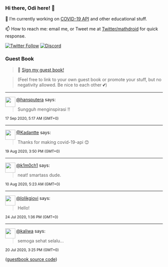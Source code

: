 ### Hi there, Odi here! 👋

🔭 I’m currently working on [COVID-19 API](https://github.com/covid-19-api) and other educational stuff.

📫 How to reach me: email me, or Tweet me at [Twitter/mathdroid](https://twitter.com/mathdroid) for quick response.

[![Twitter Follow](https://img.shields.io/twitter/follow/mathdroid?label=Follow&style=social)](https://twitter.com/mathdroid)
[![Discord](https://img.shields.io/discord/574799330406432769.svg?label=&logo=discord&logoColor=ffffff&color=7389D8&labelColor=6A7EC2)](https://discord.gg/HPxA6Ft)


### Guest Book

> 💬 [Sign my guest book!](https://mathdroid.now.sh)

> (Feel free to link to your own guest book or promote your stuff, but no negativity allowed. Be nice to each other 💕)

---

<!--START_SECTION:guestbook-->
<a href="https://github.com/hansputera"><img align="left" width="32" height="32" src="https://www.github.com/hansputera.png"></a> [@hansputera](https://github.com/hansputera) says:

> Sungguh menginspirasi !!

<sup>17 Sep 2020, 5:17 AM (GMT+0)</sup>


---

<a href="https://github.com/Kadantte"><img align="left" width="32" height="32" src="https://www.github.com/Kadantte.png"></a> [@Kadantte](https://github.com/Kadantte) says:

> Thanks for making covid-19-api 😊

<sup>19 Aug 2020, 3:50 PM (GMT+0)</sup>


---

<a href="https://github.com/k1m0ch1"><img align="left" width="32" height="32" src="https://www.github.com/k1m0ch1.png"></a> [@k1m0ch1](https://github.com/k1m0ch1) says:

> neat! smartass dude.

<sup>10 Aug 2020, 5:23 AM (GMT+0)</sup>


---

<a href="https://github.com/lolikgiovi"><img align="left" width="32" height="32" src="https://www.github.com/lolikgiovi.png"></a> [@lolikgiovi](https://github.com/lolikgiovi) says:

> Hello!

<sup>24 Jul 2020, 1:36 PM (GMT+0)</sup>


---

<a href="https://github.com/kaliwa"><img align="left" width="32" height="32" src="https://www.github.com/kaliwa.png"></a> [@kaliwa](https://github.com/kaliwa) says:

> semoga sehat selalu...

<sup>20 Jul 2020, 3:25 PM (GMT+0)</sup>

<!--END_SECTION:guestbook-->
<!--GUESTBOOK_LIST [{"name":"hansputera","message":"Sungguh menginspirasi !!","date":"17 Sep 2020, 5:17 AM (GMT+0)"},{"name":"Kadantte","message":"Thanks for making covid-19-api 😊","date":"19 Aug 2020, 3:50 PM (GMT+0)"},{"name":"k1m0ch1","message":"neat! smartass dude.","date":"10 Aug 2020, 5:23 AM (GMT+0)"},{"name":"lolikgiovi","message":"Hello! ","date":"24 Jul 2020, 1:36 PM (GMT+0)"},{"name":"kaliwa","message":"semoga sehat selalu...","date":"20 Jul 2020, 3:25 PM (GMT+0)"}]-->

([guestbook source code](https://github.com/mathdroid/guestbook))
